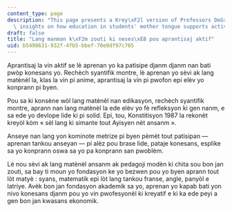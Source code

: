 ```yaml
---
content_type: page
description: "This page presents a Krey\xF2l version of Professors DeGraff and Miller's\
  \ insights on how education in students' mother tongue supports active learning."
draft: false
title: "Lang manman k\xF2m zouti ki neses\xE8 pou aprantisaj aktif"
uid: b5498631-932f-4fb5-bbef-70e9df97c765
---
```

Aprantisaj la vin aktif se lè aprenan yo ka patisipe djanm djanm nan bati pwòp konesans yo. Rechèch syantifik montre, lè aprenan yo sèvi ak lang matènèl la, klas la vin pi anime, aprantisaj la vin pi pwofon epi elèv yo konprann pi byen.

Pou sa ki konsène wòl lang matènèl nan edikasyon, rechèch syantifik montre, aprann nan lang matènèl la ede elèv yo fè refleksyon ki gen nanm, e sa ede yo devlope lide ki pi solid. Epi, tou, Konstitisyon 1987 la rekonèt kreyòl kòm « sèl lang ki simante tout Ayisyen nèt ansanm ».

Anseye nan lang yon kominote metrize pi byen pèmèt tout patisipan — aprenan tankou anseyan — pi alèz pou brase lide, pataje konesans, esplike sa yo konprann oswa sa yo pa konprann san pwoblèm.

Lè nou sèvi ak lang matènèl ansanm ak pedagoji modèn ki chita sou bon jan zouti, sa bay ti moun yo fondasyon ke yo bezwen pou yo byen aprann tout lòt matyè : syans, matematik epi lòt lang tankou franse, angle, panyòl e latriye. Avèk bon jan fondasyon akademik sa yo, aprenan yo kapab bati yon nivo konesans djanm pou yo vin pwofesyonèl ki kreyatif e ki ka ede peyi a gen bon jan kwasans ekonomik.